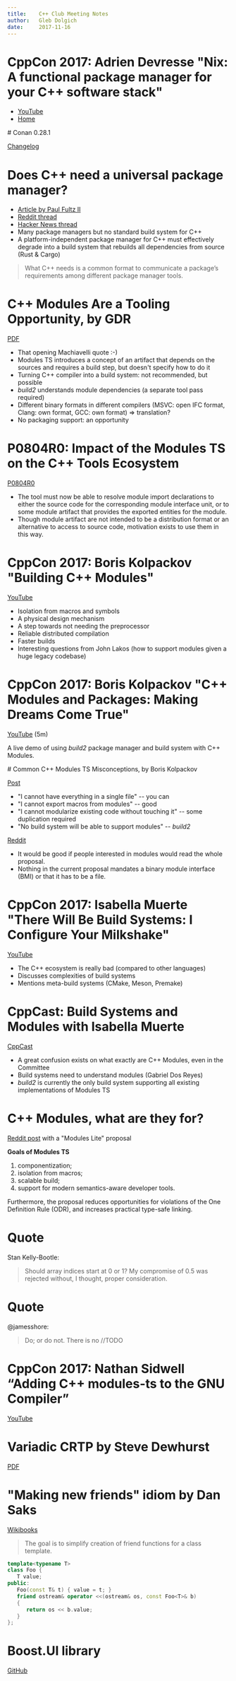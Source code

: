 ```yaml
---
title:    C++ Club Meeting Notes
author:   Gleb Dolgich
date:     2017-11-16
---
```


# CppCon 2017: Adrien Devresse "Nix: A functional package manager for your C++ software stack"

* [YouTube](https://www.youtube.com/watch?v=6wJ4-wP-nnA)
* [Home](https://nixos.org/nix/)

# Conan 0.28.1

[Changelog](http://docs.conan.io/en/latest/changelog.html)

# Does C++ need a universal package manager?

* [Article by Paul Fultz II](http://pfultz2.com/blog/2017/10/27/universal-package-manager/)
* [Reddit thread](https://www.reddit.com/r/programming/comments/79a0x3/does_c_need_a_universal_package_manager/)
* [Hacker News thread](https://news.ycombinator.com/item?id=15578065)
* Many package managers but no standard build system for C++
* A platform-independent package manager for C++ must effectively degrade into a build system that rebuilds all dependencies from source (Rust & Cargo)

> What C++ needs is a common format to communicate a package’s requirements among different package manager tools.

# C++ Modules Are a Tooling Opportunity, by GDR

[PDF](http://www.axiomatics.org/~gdr/modules/tooling-opportunity.pdf)

* That opening Machiavelli quote :-)
* Modules TS introduces a concept of an artifact that depends on the sources and requires a build step, but doesn't specify how to do it
* Turning C++ compiler into a build system: not recommended, but possible
* *build2* understands module dependencies (a separate tool pass required)
* Different binary formats in different compilers (MSVC: open IFC format, Clang: own format, GCC: own format) $\Rightarrow$ translation?
* No packaging support: an opportunity

# P0804R0: Impact of the Modules TS on the C++ Tools Ecosystem

[P0804R0](http://open-std.org/JTC1/SC22/WG21/docs/papers/2017/p0804r0.html)

* The tool must now be able to resolve module import declarations to either the source code for the corresponding module interface unit, or to some module artifact that provides the exported entities for the module.
* Though module artifact are not intended to be a distribution format or an alternative to access to source code, motivation exists to use them in this way.

# CppCon 2017: Boris Kolpackov "Building C++ Modules"

[YouTube](https://www.youtube.com/watch?v=E8EbDcLQAoc)

* Isolation from macros and symbols
* A physical design mechanism
* A step towards not needing the preprocessor
* Reliable distributed compilation
* Faster builds
* Interesting questions from John Lakos (how to support modules given a huge legacy codebase)

# CppCon 2017: Boris Kolpackov "C++ Modules and Packages: Making Dreams Come True"

[YouTube](https://www.youtube.com/watch?v=PxFrhYAYF3M) (5m)

A live demo of using *build2* package manager and build system with C++ Modules.

# Common C++ Modules TS Misconceptions, by Boris Kolpackov

[Post](https://build2.org/article/cxx-modules-misconceptions.xhtml)

* "I cannot have everything in a single file" -- you can
* "I cannot export macros from modules" -- good
* "I cannot modularize existing code without touching it" -- some duplication required
* "No build system will be able to support modules" -- *build2*

[Reddit](https://www.reddit.com/r/cpp/comments/7a3t2w/common_c_modules_ts_misconceptions/)

* It would be good if people interested in modules would read the whole proposal.
* Nothing in the current proposal mandates a binary module interface (BMI) or that it has to be a file.

# CppCon 2017: Isabella Muerte "There Will Be Build Systems: I Configure Your Milkshake"

[YouTube](https://www.youtube.com/watch?v=7THzO-D0ta4&t=3s)

* The C++ ecosystem is really bad (compared to other languages)
* Discusses complexities of build systems
* Mentions meta-build systems (CMake, Meson, Premake)

# CppCast: Build Systems and Modules with Isabella Muerte

[CppCast](http://cppcast.com/2017/10/isabella-muerte/)

* A great confusion exists on what exactly are C++ Modules, even in the Committee
* Build systems need to understand modules (Gabriel Dos Reyes)
* *build2* is currently the only build system supporting all existing implementations of Modules TS

# C++ Modules, what are they for?

[Reddit post](https://www.reddit.com/r/cpp/comments/7b2och/c_modules/) with a "Modules Lite" proposal

**Goals of Modules TS**

1. componentization;
2. isolation from macros;
3. scalable build;
4. support for modern semantics-aware developer tools.

Furthermore, the proposal reduces opportunities for violations of the One Definition Rule (ODR), and increases practical type-safe linking.

# Quote

Stan Kelly-Bootle:

> Should array indices start at 0 or 1? My compromise of 0.5 was rejected without, I thought, proper consideration.

# Quote

@jamesshore:

> Do; or do not. There is no //TODO

# CppCon 2017: Nathan Sidwell “Adding C++ modules-ts to the GNU Compiler”

[YouTube](https://www.youtube.com/watch?v=5EI3XBde_w4)

# Variadic CRTP by Steve Dewhurst

[PDF](http://stevedewhurst.com/once_weakly/once-weakly20170328/once-weakly20170328.pdf)

# "Making new friends" idiom by Dan Saks

[Wikibooks](https://en.wikibooks.org/wiki/More_C%2B%2B_Idioms/Making_New_Friends)

> The goal is to simplify creation of friend functions for a class template.

```cpp
template<typename T>
class Foo {
   T value;
public:
   Foo(const T& t) { value = t; }
   friend ostream& operator <<(ostream& os, const Foo<T>& b)
   {
      return os << b.value;
   }
};
```

# Boost.UI library

[GitHub](https://github.com/kosenko/ui)

